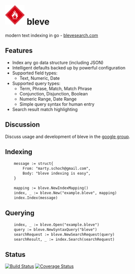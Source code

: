 # ![bleve](docs/bleve.png) bleve

modern text indexing in go - [blevesearch.com](http://www.blevesearch.com/)

## Features
* Index any go data structure (including JSON)
* Intelligent defaults backed up by powerful configuration
* Supported field types:
    * Text, Numeric, Date
* Supported query types:
    * Term, Phrase, Match, Match Phrase
    * Conjunction, Disjunction, Boolean
    * Numeric Range, Date Range
    * Simple query syntax for human entry
* Search result match highlighting

## Discussion

Discuss usage and development of bleve in the [google group](https://groups.google.com/forum/#!forum/bleve).

## Indexing

		message := struct{
			From: "marty.schoch@gmail.com",
			Body: "bleve indexing is easy",
		}

		mapping := bleve.NewIndexMapping()
		index, _ := bleve.New("example.bleve", mapping)
		index.Index(message)

## Querying

		index, _ := bleve.Open("example.bleve")
		query := bleve.NewSyntaxQuery("bleve")
		searchRequest := bleve.NewSearchRequest(query)
		searchResult, _ := index.Search(searchRequest)


## Status

[![Build Status](https://drone.io/github.com/couchbaselabs/bleve/status.png)](https://drone.io/github.com/couchbaselabs/bleve/latest)
[![Coverage Status](https://coveralls.io/repos/couchbaselabs/bleve/badge.png?branch=master)](https://coveralls.io/r/couchbaselabs/bleve?branch=master)